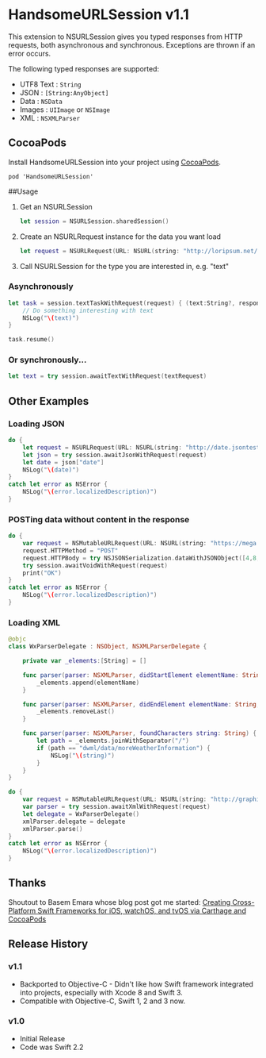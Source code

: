 # HandsomeURLSession v1.1

This extension to NSURLSession gives you typed responses from HTTP requests, both asynchronous and synchronous. Exceptions are thrown if an error occurs.

The following typed responses are supported:

* UTF8 Text : `String`
* JSON : `[String:AnyObject]`
* Data : `NSData`
* Images : `UIImage` or `NSImage`
* XML : `NSXMLParser`

## CocoaPods

Install HandsomeURLSession into your project using [CocoaPods](https://cocoapods.org).

    pod 'HandsomeURLSession'

##Usage

1. Get an NSURLSession

    ```swift
    let session = NSURLSession.sharedSession()
    ```

2. Create an NSURLRequest instance for the data you want load

    ```swift
    let request = NSURLRequest(URL: NSURL(string: "http://loripsum.net/api/plaintext")!)
    ```

3. Call NSURLSession for the type you are interested in, e.g. "text"

### Asynchronously

```swift
let task = session.textTaskWithRequest(request) { (text:String?, response:NSHTTPURLResponse?, error:NSError?) in
    // Do something interesting with text
    NSLog("\(text)")
}

task.resume()
```

### Or synchronously...

```swift
let text = try session.awaitTextWithRequest(textRequest)
```

## Other Examples

### Loading JSON

```swift
do {
    let request = NSURLRequest(URL: NSURL(string: "http://date.jsontest.com/")!)
    let json = try session.awaitJsonWithRequest(request)
    let date = json["date"]
    NSLog("\(date)")
}
catch let error as NSError {
    NSLog("\(error.localizedDescription)")
}
```

### POSTing data without content in the response

```swift
do {
    var request = NSMutableURLRequest(URL: NSURL(string: "https://mega.lotto/api")!)
    request.HTTPMethod = "POST"
    request.HTTPBody = try NSJSONSerialization.dataWithJSONObject([4,8,15,16,23,42], options: [])
    try session.awaitVoidWithRequest(request)
    print("OK")
}
catch let error as NSError {
    NSLog("\(error.localizedDescription)")
}
```

### Loading XML

```swift
@objc
class WxParserDelegate : NSObject, NSXMLParserDelegate {

    private var _elements:[String] = []

    func parser(parser: NSXMLParser, didStartElement elementName: String, namespaceURI: String?, qualifiedName qName: String?, attributes attributeDict: [String : String]) {
        _elements.append(elementName)
    }

    func parser(parser: NSXMLParser, didEndElement elementName: String, namespaceURI: String?, qualifiedName qName: String?) {
        _elements.removeLast()
    }

    func parser(parser: NSXMLParser, foundCharacters string: String) {
        let path = _elements.joinWithSeparator("/")
        if (path == "dwml/data/moreWeatherInformation") {
            NSLog("\(string)")
        }
    }
}

do {
    var request = NSMutableURLRequest(URL: NSURL(string: "http://graphical.weather.gov/xml/sample_products/browser_interface/ndfdXMLclient.php?whichClient=NDFDgen&lat=38.99&lon=-77.01")!)
    var parser = try session.awaitXmlWithRequest(request)
    let delegate = WxParserDelegate()
    xmlParser.delegate = delegate
    xmlParser.parse()
}
catch let error as NSError {
    NSLog("\(error.localizedDescription)")
}
```

## Thanks

Shoutout to Basem Emara whose blog post got me started: [Creating Cross-Platform Swift Frameworks for iOS, watchOS, and tvOS via Carthage and CocoaPods](http://basememara.com/creating-cross-platform-swift-frameworks-ios-watchos-tvos-via-carthage-cocoapods/)

## Release History

### v1.1
* Backported to Objective-C - Didn't like how Swift framework integrated into projects, especially with Xcode 8 and Swift 3.
* Compatible with Objective-C, Swift 1, 2 and 3 now.

### v1.0
* Initial Release
* Code was Swift 2.2
